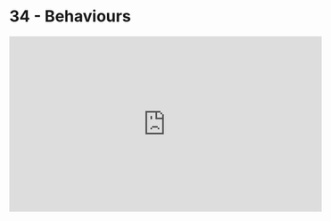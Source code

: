 # 34 - Behaviours

<iframe 
        width="560" 
        height="315" 
        src="https://www.youtube.com/embed/Hc2AT_lE9Mk" 
        title="YouTube video player" 
        frameborder="0" 
        allow="accelerometer; autoplay; clipboard-write; encrypted-media; gyroscope; picture-in-picture" 
        allowfullscreen
        >
</iframe>

